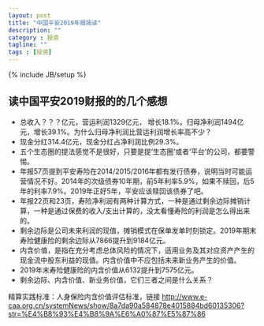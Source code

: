 ```yaml
---
layout: post
title: "中国平安2019年报简读"
description: ""
category : 投资
tagline: ""
tags : [投资]
---
```

{% include JB/setup %}


## 读中国平安2019财报的的几个感想

* 总收入？？？亿元，营运利润1329亿元， 增长18.1%。归母净利润1494亿元，增长39.1%。为什么归母净利润比营运利润增长率高不少？
* 现金分红314.4亿元，现金分红占净利润比例29.3%。
* 五个生态圈的提法感觉不是很好，只要是提‘生态圈’或者‘平台’的公司，都要警惕。
* 年报57页提到平安寿险在2014/2015/2016年都有发行债券，说明当时可能运营情况不好。2014年的次级债券10年期，前5年利率5.9%，如果不赎回，后5年的利率7.9%。2019年正好5年，平安应该赎回该债券了吧。
* 年报22页和23页，寿险净利润有两种计算方式，一种是通过剩余边际摊销计算，一种是通过保费的收入/支出计算的，没太看懂寿险的利润是怎么得出来的。
* 剩余边际是公司未来利润的现值，摊销模式在保单发单时刻锁定。2019年期末寿险健康险的剩余边际从7866提升到9184亿元。
* 内含价值，是指在充分考虑总体风险的情况下，适用业务及其对应资产产生的现金流中股东利益的现值。内含价值中不应包括未来新业务产生的价值。
* 2019年末寿险健康险的内含价值从6132提升到7575亿元。
* 剩余边际、内含价值、新业务价值，它们三者之间是什么关系？


精算实践标准：人身保险内含价值评估标准，链接 http://www.e-caa.org.cn/systemNews/show/8a7da90a584878e4015884bd60135306?str=%E4%B8%93%E4%B8%9A%E6%A0%87%E5%87%86
